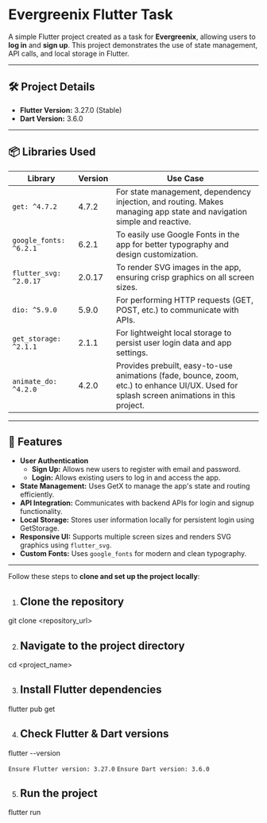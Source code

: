 

# Evergreenix Flutter Task

A simple Flutter project created as a task for **Evergreenix**, allowing users to **log in** and **sign up**. This project demonstrates the use of state management, API calls, and local storage in Flutter.

---

## 🛠 Project Details

- **Flutter Version:** 3.27.0 (Stable)
- **Dart Version:** 3.6.0

---

## 📦 Libraries Used

| Library | Version | Use Case |
|---------|---------|----------|
| `get: ^4.7.2` | 4.7.2 | For state management, dependency injection, and routing. Makes managing app state and navigation simple and reactive. |
| `google_fonts: ^6.2.1` | 6.2.1 | To easily use Google Fonts in the app for better typography and design customization. |
| `flutter_svg: ^2.0.17` | 2.0.17 | To render SVG images in the app, ensuring crisp graphics on all screen sizes. |
| `dio: ^5.9.0` | 5.9.0 | For performing HTTP requests (GET, POST, etc.) to communicate with APIs. |
| `get_storage: ^2.1.1` | 2.1.1 | For lightweight local storage to persist user login data and app settings. |
| `animate_do: ^4.2.0` | 4.2.0 | Provides prebuilt, easy-to-use animations (fade, bounce, zoom, etc.) to enhance UI/UX. Used for splash screen animations in this project. |


---

## 🚀 Features

- **User Authentication**
    - **Sign Up:** Allows new users to register with email and password.
    - **Login:** Allows existing users to log in and access the app.
- **State Management:** Uses GetX to manage the app's state and routing efficiently.
- **API Integration:** Communicates with backend APIs for login and signup functionality.
- **Local Storage:** Stores user information locally for persistent login using GetStorage.
- **Responsive UI:** Supports multiple screen sizes and renders SVG graphics using `flutter_svg`.
- **Custom Fonts:** Uses `google_fonts` for modern and clean typography.

-------------------------------------------

Follow these steps to **clone and set up the project locally**:

1. ## Clone the repository
 
 git clone <repository_url>

2. ## Navigate to the project directory

 cd <project_name>

3. ## Install Flutter dependencies

 flutter pub get

4. ## Check Flutter & Dart versions

 flutter --version

`Ensure Flutter version: 3.27.0`
`Ensure Dart version: 3.6.0`

5. ## Run the project

 flutter run


